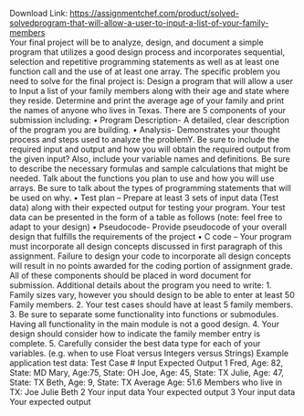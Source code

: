 Download Link: https://assignmentchef.com/product/solved-solvedprogram-that-will-allow-a-user-to-input-a-list-of-your-family-members
<br>
Your final project will be to analyze, design, and document a simple program that utilizes a good design process and incorporates sequential, selection and repetitive programming statements as well as at least one function call and the use of at least one array. The specific problem you need to solve for the final project is: Design a program that will allow a user to Input a list of your family members along with their age and state where they reside. Determine and print the average age of your family and print the names of anyone who lives in Texas. There are 5 components of your submission including: • Program Description- A detailed, clear description of the program you are building. • Analysis- Demonstrates your thought process and steps used to analyze the problemY. Be sure to include the required input and output and how you will obtain the required output from the given input? Also, include your variable names and definitions. Be sure to describe the necessary formulas and sample calculations that might be needed. Talk about the functions you plan to use and how you will use arrays. Be sure to talk about the types of programming statements that will be used on why. • Test plan – Prepare at least 3 sets of input data (Test data) along with their expected output for testing your program. Your test data can be presented in the form of a table as follows (note: feel free to adapt to your design) • Pseudocode- Provide pseudocode of your overall design that fulfills the requirements of the project • C code – Your program must incorporate all design concepts discussed in first paragraph of this assignment. Failure to design your code to incorporate all design concepts will result in no points awarded for the coding portion of assignment grade. All of these components should be placed in word document for submission. Additional details about the program you need to write: 1. Family sizes vary, however you should design to be able to enter at least 50 Family members. 2. Your test cases should have at least 5 family members. 3. Be sure to separate some functionality into functions or submodules. Having all functionality in the main module is not a good design. 4. Your design should consider how to indicate the family member entry is complete. 5. Carefully consider the best data type for each of your variables. (e.g. when to use Float versus Integers versus Strings) Example application test data: Test Case # Input Expected Output 1 Fred, Age: 82, State: MD Mary, Age:75, State: OH Joe, Age: 45, State: TX Julie, Age: 47, State: TX Beth, Age: 9, State: TX Average Age: 51.6 Members who live in TX: Joe Julie Beth 2 Your input data Your expected output 3 Your input data Your expected output
